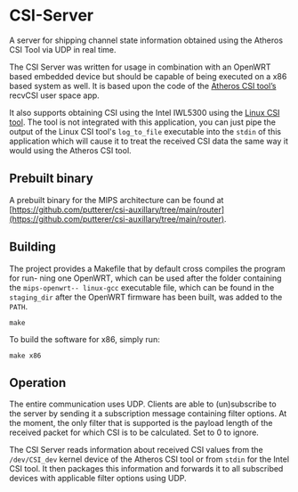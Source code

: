 # CSI-Server
A server for shipping channel state information obtained using the Atheros CSI Tool via UDP in real time.

The CSI Server was written for usage in combination with an OpenWRT based embedded
device but should be capable of being executed on a x86 based system as well. It is based
upon the code of the [Atheros CSI tool’s](https://wands.sg/research/wifi/AtherosCSI/) recvCSI user space app.

It also supports obtaining CSI using the Intel IWL5300 using the [Linux CSI tool](https://dhalperi.github.io/linux-80211n-csitool/). The tool is not integrated with this application, you can just pipe the output of the Linux CSI tool's `log_to_file` executable into the `stdin` of this application which will cause it to treat the received CSI data the same way it would using the Atheros CSI tool.

## Prebuilt binary
A prebuilt binary for the MIPS architecture can be found at [https://github.com/putterer/csi-auxillary/tree/main/router](https://github.com/putterer/csi-auxillary/tree/main/router).

## Building
The project provides a Makefile that by default cross compiles the program for run-
ning one OpenWRT, which can be used after the folder containing the `mips-openwrt--
linux-gcc` executable file, which can be found in the `staging_dir` after the OpenWRT
firmware has been built, was added to the `PATH`.

```make```

To build the software for x86, simply run:

```make x86```

## Operation
The entire communication uses UDP. Clients are able to (un)subscribe to the server by
sending it a subscription message containing filter options. At the moment, the only
filter that is supported is the payload length of the received packet for which CSI is to be
calculated. Set to 0 to ignore.

The CSI Server reads information about received CSI values from the `/dev/CSI_dev`
kernel device of the Atheros CSI tool or from `stdin` for the Intel CSI tool. It then packages this information and forwards it to all
subscribed devices with applicable filter options using UDP.
